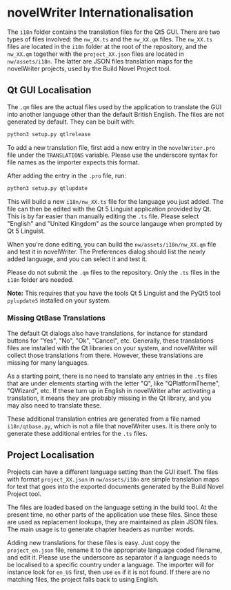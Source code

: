 # novelWriter Internationalisation

The `i18n` folder contains the translation files for the Qt5 GUI. There are two types of files
involved: the `nw_XX.ts` and the `nw_XX.qm` files. The `nw_XX.ts` files are located in the `i18n`
folder at the root of the repository, and the `nw_XX.qm` together with the `project_XX.json` files
are located in `nw/assets/i18n`. The latter are JSON files translation maps for the novelWriter
projects, used by the Build Novel Project tool.

## Qt GUI Localisation

The `.qm` files are the actual files used by the application to translate the GUI into another
language other than the default British English. The files are not generated by default. They can
be built with:
```bash
python3 setup.py qtlrelease
```

To add a new translation file, first add a new entry in the `novelWriter.pro` file under the
`TRANSLATIONS` variable. Please use the underscore syntax for file names as the importer expects
this format.

After adding the entry in the `.pro` file, run:
```bash
python3 setup.py qtlupdate
```

This will build a new `i18n/nw_XX.ts` file for the language you just added. The file can then be
edited with the Qt 5 Linguist application provided by Qt. This is by far easier than manually
editing the `.ts` file. Please select "English" and "United Kingdom" as the source langauge when
prompted by Qt 5 Linguist.

When you're done editing, you can build the `nw/assets/i18n/nw_XX.qm` file and test it in
novelWriter. The Preferences dialog should list the newly added language, and you can select it and
test it.

Please do not submit the `.qm` files to the repository. Only the `.ts` files in the `i18n` folder
are needed.

**Note:** This requires that you have the tools Qt 5 Linguist and the PyQt5 tool `pylupdate5`
installed on your system.

### Missing QtBase Translations

The default Qt dialogs also have translations, for instance for standard buttons for "Yes", "No",
"Ok", "Cancel", etc. Generally, these translations files are installed with the Qt libraries on
your system, and novelWriter will collect those translations from there. However, these
translations are missing for many languages.

As a starting point, there is no need to translate any entries in the `.ts` files that are under
elements starting with the letter "Q", like "QPlatformTheme", "QWizard", etc. If these turn up in
English in novelWriter after activating a translation, it means they are probably missing in the Qt
library, and you may also need to translate these.

These additional translation entries are generated from a file named `i18n/qtbase.py`, which is not
a file that novelWriter uses. It is there only to generate these additional entries for the `.ts`
files.

## Project Localisation

Projects can have a different language setting than the GUI itself. The files with format
`project_XX.json` in `nw/assets/i18n` are simple translation maps for text that goes into the
exported documents generated by the Build Novel Project tool.

The files are loaded based on the language setting in the build tool. At the present time, no other
parts of the application use these files. Since these are used as replacement lookups, they are
maintained as plain JSON files. The main usage is to generate chapter headers as number words.

Adding new translations for these files is easy. Just copy the `project_en.json` file, rename it to
the appropriate language coded filename, and edit it. Please use the underscore as separator if a
language needs to be localised to a specific country under a language. The importer will for
instance look for `en_US` first, then use `en` if it is not found. If there are no matching files,
the project falls back to using English.
